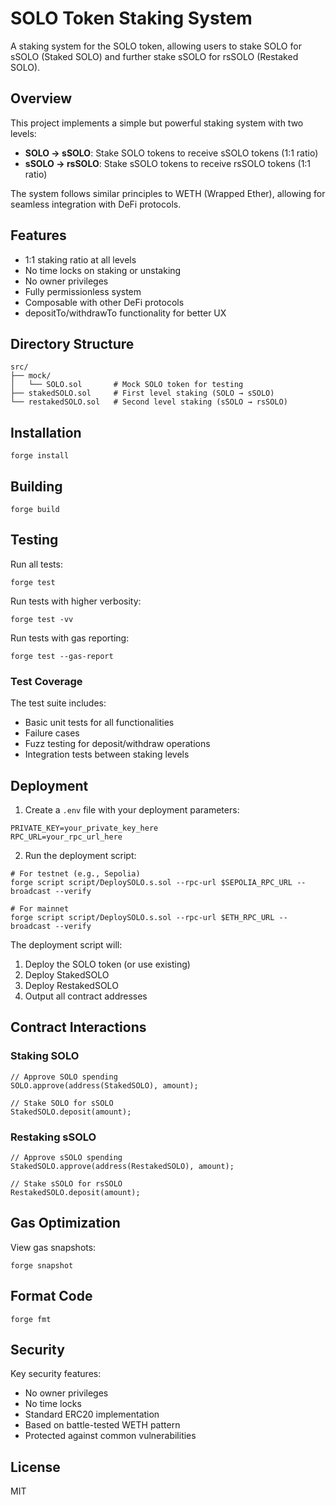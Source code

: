 # SOLO Token Staking System

A staking system for the SOLO token, allowing users to stake SOLO for sSOLO (Staked SOLO) and further stake sSOLO for rsSOLO (Restaked SOLO).

## Overview

This project implements a simple but powerful staking system with two levels:
- **SOLO → sSOLO**: Stake SOLO tokens to receive sSOLO tokens (1:1 ratio)
- **sSOLO → rsSOLO**: Stake sSOLO tokens to receive rsSOLO tokens (1:1 ratio)

The system follows similar principles to WETH (Wrapped Ether), allowing for seamless integration with DeFi protocols.

## Features

- 1:1 staking ratio at all levels
- No time locks on staking or unstaking
- No owner privileges
- Fully permissionless system
- Composable with other DeFi protocols
- depositTo/withdrawTo functionality for better UX

## Directory Structure
```
src/
├── mock/
│   └── SOLO.sol       # Mock SOLO token for testing
├── stakedSOLO.sol     # First level staking (SOLO → sSOLO)
└── restakedSOLO.sol   # Second level staking (sSOLO → rsSOLO)
```

## Installation

```shell
forge install
```

## Building

```shell
forge build
```

## Testing

Run all tests:
```shell
forge test
```

Run tests with higher verbosity:
```shell
forge test -vv
```

Run tests with gas reporting:
```shell
forge test --gas-report
```

### Test Coverage
The test suite includes:
- Basic unit tests for all functionalities
- Failure cases
- Fuzz testing for deposit/withdraw operations
- Integration tests between staking levels

## Deployment

1. Create a `.env` file with your deployment parameters:
```env
PRIVATE_KEY=your_private_key_here
RPC_URL=your_rpc_url_here
```

2. Run the deployment script:
```shell
# For testnet (e.g., Sepolia)
forge script script/DeploySOLO.s.sol --rpc-url $SEPOLIA_RPC_URL --broadcast --verify

# For mainnet
forge script script/DeploySOLO.s.sol --rpc-url $ETH_RPC_URL --broadcast --verify
```

The deployment script will:
1. Deploy the SOLO token (or use existing)
2. Deploy StakedSOLO
3. Deploy RestakedSOLO
4. Output all contract addresses

## Contract Interactions

### Staking SOLO
```solidity
// Approve SOLO spending
SOLO.approve(address(StakedSOLO), amount);

// Stake SOLO for sSOLO
StakedSOLO.deposit(amount);
```

### Restaking sSOLO
```solidity
// Approve sSOLO spending
StakedSOLO.approve(address(RestakedSOLO), amount);

// Stake sSOLO for rsSOLO
RestakedSOLO.deposit(amount);
```

## Gas Optimization

View gas snapshots:
```shell
forge snapshot
```

## Format Code

```shell
forge fmt
```

## Security

Key security features:
- No owner privileges
- No time locks
- Standard ERC20 implementation
- Based on battle-tested WETH pattern
- Protected against common vulnerabilities

## License

MIT

